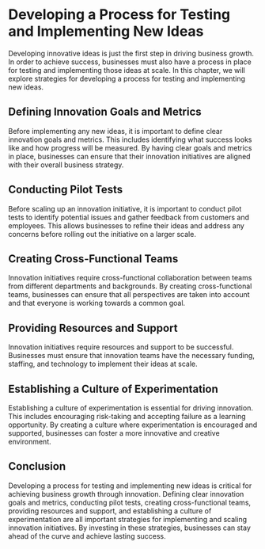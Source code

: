 Developing a Process for Testing and Implementing New Ideas
===========================================================================================================

Developing innovative ideas is just the first step in driving business growth. In order to achieve success, businesses must also have a process in place for testing and implementing those ideas at scale. In this chapter, we will explore strategies for developing a process for testing and implementing new ideas.

Defining Innovation Goals and Metrics
-------------------------------------

Before implementing any new ideas, it is important to define clear innovation goals and metrics. This includes identifying what success looks like and how progress will be measured. By having clear goals and metrics in place, businesses can ensure that their innovation initiatives are aligned with their overall business strategy.

Conducting Pilot Tests
----------------------

Before scaling up an innovation initiative, it is important to conduct pilot tests to identify potential issues and gather feedback from customers and employees. This allows businesses to refine their ideas and address any concerns before rolling out the initiative on a larger scale.

Creating Cross-Functional Teams
-------------------------------

Innovation initiatives require cross-functional collaboration between teams from different departments and backgrounds. By creating cross-functional teams, businesses can ensure that all perspectives are taken into account and that everyone is working towards a common goal.

Providing Resources and Support
-------------------------------

Innovation initiatives require resources and support to be successful. Businesses must ensure that innovation teams have the necessary funding, staffing, and technology to implement their ideas at scale.

Establishing a Culture of Experimentation
-----------------------------------------

Establishing a culture of experimentation is essential for driving innovation. This includes encouraging risk-taking and accepting failure as a learning opportunity. By creating a culture where experimentation is encouraged and supported, businesses can foster a more innovative and creative environment.

Conclusion
----------

Developing a process for testing and implementing new ideas is critical for achieving business growth through innovation. Defining clear innovation goals and metrics, conducting pilot tests, creating cross-functional teams, providing resources and support, and establishing a culture of experimentation are all important strategies for implementing and scaling innovation initiatives. By investing in these strategies, businesses can stay ahead of the curve and achieve lasting success.
